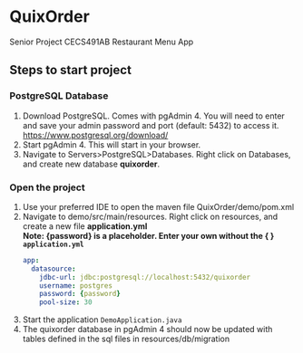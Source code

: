 # QuixOrder
Senior Project CECS491AB Restaurant Menu App

## Steps to start project
### PostgreSQL Database
1. Download PostgreSQL. Comes with pgAdmin 4. You will need to enter and save your admin password and port (default: 5432) to access it. <br/> 
    https://www.postgresql.org/download/
2. Start pgAdmin 4. This will start in your browser.
3. Navigate to Servers>PostgreSQL>Databases. Right click on Databases, and create new database **quixorder**.

### Open the project
1. Use your preferred IDE to open the maven file QuixOrder/demo/pom.xml
2. Navigate to demo/src/main/resources. Right click on resources, and create a new file **application.yml** <br/>
    **Note: {password} is a placeholder. Enter your own without the { }** <br/>
    **`application.yml`**
    ```yaml
    app:
      datasource:
        jdbc-url: jdbc:postgresql://localhost:5432/quixorder
        username: postgres
        password: {password}
        pool-size: 30
    ```
3. Start the application `DemoApplication.java`
4. The quixorder database in pgAdmin 4 should now be updated with tables defined in the sql files in resources/db/migration
